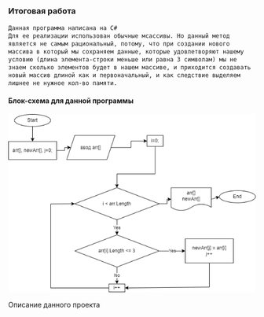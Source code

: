 ### Итоговая работа
    Данная программа написана на C#
    Для ее реализации использован обычные мсассивы. Но данный метод является не самым рациональный, потому, что при создании нового массива в который мы сохраняем данные, которые удовлетворяют нашему условию (длина элемента-строки меньше или равна 3 символам) мы не знаем сколько элементов будет в нашем массиве, и приходится создавать новый массив длиной как и первоначальный, и как следствие выделяем лишнее не нужное кол-во памяти. 

#### Блок-схема для данной программы

![блок-схема](image.png)

Описание данного проекта